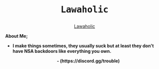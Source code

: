 <h1>
<p align="center">
  <samp>
  Lawaholic
</p>
</h1>

<p align="center">
<a
href="https://discord.com/users/945799042955358288">Lawaholic</a>

<b> About Me; <b>
 
 <ul>
 <li> I make things sometimes, they usually suck but at least they don't have NSA backdoors like everything you own.
 </li>

<p align="center">
  - (https://discord.gg/trouble)

